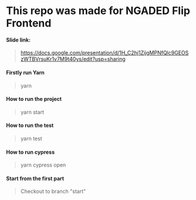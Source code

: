 # This repo was made for NGADED Flip Frontend

#### Slide link: 
> https://docs.google.com/presentation/d/1H_C2hj1ZijgMPNfQlc9GEOSzWTBVrsuKr1v7M9t40ys/edit?usp=sharing


#### Firstly run Yarn 
> yarn

#### How to run the project
> yarn start


#### How to run the test
> yarn test


#### How to run cypress
> yarn cypress open



#### Start from the first part
> Checkout to branch "start"